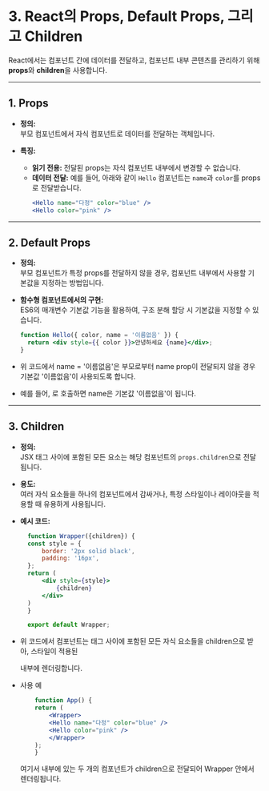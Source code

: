 # 3. React의 Props, Default Props, 그리고 Children

React에서는 컴포넌트 간에 데이터를 전달하고, 컴포넌트 내부 콘텐츠를 관리하기 위해 **props**와 **children**을 사용합니다.

---

## 1. Props

- **정의:**  
  부모 컴포넌트에서 자식 컴포넌트로 데이터를 전달하는 객체입니다.

- **특징:**  
  - **읽기 전용:** 전달된 props는 자식 컴포넌트 내부에서 변경할 수 없습니다.
  - **데이터 전달:** 예를 들어, 아래와 같이 `Hello` 컴포넌트는 `name`과 `color`를 props로 전달받습니다.
    ```jsx
    <Hello name="다정" color="blue" />
    <Hello color="pink" />
    ```

---

## 2. Default Props

- **정의:**  
  부모 컴포넌트가 특정 props를 전달하지 않을 경우, 컴포넌트 내부에서 사용할 기본값을 지정하는 방법입니다.

- **함수형 컴포넌트에서의 구현:**  
  ES6의 매개변수 기본값 기능을 활용하여, 구조 분해 할당 시 기본값을 지정할 수 있습니다.

  ```jsx
  function Hello({ color, name = '이름없음' }) {
    return <div style={{ color }}>안녕하세요 {name}</div>;
  }
  ```

- 위 코드에서 name = '이름없음'은 부모로부터 name prop이 전달되지 않을 경우 기본값 '이름없음'이 사용되도록 합니다.
- 예를 들어, <Hello color="pink" />로 호출하면 name은 기본값 '이름없음'이 됩니다.

---

## 3. Children

- **정의:**  
  JSX 태그 사이에 포함된 모든 요소는 해당 컴포넌트의 `props.children`으로 전달됩니다.

- **용도:**  
  여러 자식 요소들을 하나의 컴포넌트에서 감싸거나, 특정 스타일이나 레이아웃을 적용할 때 유용하게 사용됩니다.

- **예시 코드:**  
  ```jsx
    function Wrapper({children}) {
    const style = {
        border: '2px solid black',
        padding: '16px',
    };
    return (
        <div style={style}>
            {children}
        </div>
    )
    }

    export default Wrapper;
  ```

- 위 코드에서 <Wrapper> 컴포넌트는 태그 사이에 포함된 모든 자식 요소들을 children으로 받아, 스타일이 적용된 <div> 내부에 렌더링합니다.

- 사용 예
    ```jsx
        function App() {
        return (
            <Wrapper>
            <Hello name="다정" color="blue" />
            <Hello color="pink" />
            </Wrapper>
        );
        }
    ```
    여기서 <Wrapper> 내부에 있는 두 개의 <Hello> 컴포넌트가 children으로 전달되어 Wrapper 안에서 렌더링됩니다.
